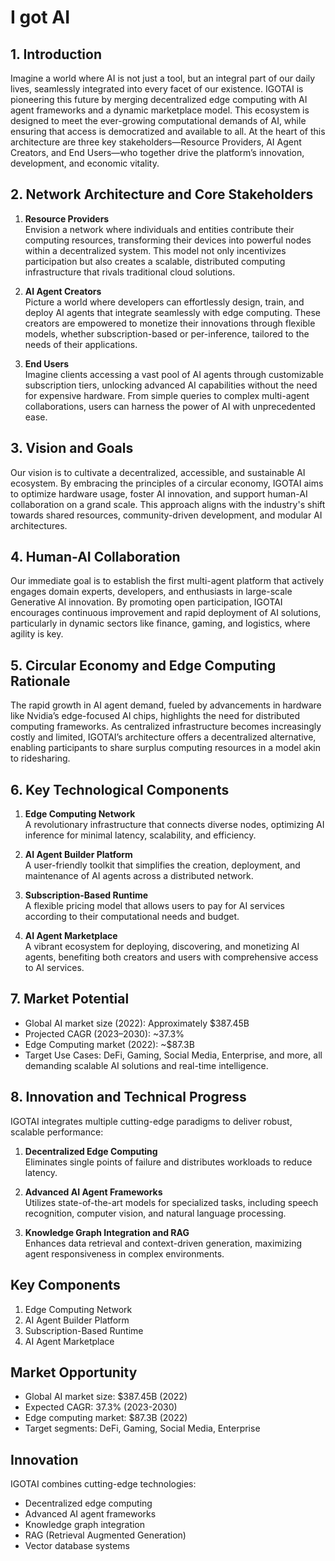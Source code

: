 # I got AI

## 1. Introduction

Imagine a world where AI is not just a tool, but an integral part of our daily lives, seamlessly integrated into every facet of our existence. IGOTAI is pioneering this future by merging decentralized edge computing with AI agent frameworks and a dynamic marketplace model. This ecosystem is designed to meet the ever-growing computational demands of AI, while ensuring that access is democratized and available to all. At the heart of this architecture are three key stakeholders—Resource Providers, AI Agent Creators, and End Users—who together drive the platform’s innovation, development, and economic vitality.

## 2. Network Architecture and Core Stakeholders

1. **Resource Providers**  
   Envision a network where individuals and entities contribute their computing resources, transforming their devices into powerful nodes within a decentralized system. This model not only incentivizes participation but also creates a scalable, distributed computing infrastructure that rivals traditional cloud solutions.

2. **AI Agent Creators**  
   Picture a world where developers can effortlessly design, train, and deploy AI agents that integrate seamlessly with edge computing. These creators are empowered to monetize their innovations through flexible models, whether subscription-based or per-inference, tailored to the needs of their applications.

3. **End Users**  
   Imagine clients accessing a vast pool of AI agents through customizable subscription tiers, unlocking advanced AI capabilities without the need for expensive hardware. From simple queries to complex multi-agent collaborations, users can harness the power of AI with unprecedented ease.

## 3. Vision and Goals

Our vision is to cultivate a decentralized, accessible, and sustainable AI ecosystem. By embracing the principles of a circular economy, IGOTAI aims to optimize hardware usage, foster AI innovation, and support human-AI collaboration on a grand scale. This approach aligns with the industry's shift towards shared resources, community-driven development, and modular AI architectures.

## 4. Human-AI Collaboration

Our immediate goal is to establish the first multi-agent platform that actively engages domain experts, developers, and enthusiasts in large-scale Generative AI innovation. By promoting open participation, IGOTAI encourages continuous improvement and rapid deployment of AI solutions, particularly in dynamic sectors like finance, gaming, and logistics, where agility is key.

## 5. Circular Economy and Edge Computing Rationale

The rapid growth in AI agent demand, fueled by advancements in hardware like Nvidia’s edge-focused AI chips, highlights the need for distributed computing frameworks. As centralized infrastructure becomes increasingly costly and limited, IGOTAI’s architecture offers a decentralized alternative, enabling participants to share surplus computing resources in a model akin to ridesharing.

## 6. Key Technological Components

1. **Edge Computing Network**  
   A revolutionary infrastructure that connects diverse nodes, optimizing AI inference for minimal latency, scalability, and efficiency.

2. **AI Agent Builder Platform**  
   A user-friendly toolkit that simplifies the creation, deployment, and maintenance of AI agents across a distributed network.

3. **Subscription-Based Runtime**  
   A flexible pricing model that allows users to pay for AI services according to their computational needs and budget.

4. **AI Agent Marketplace**  
   A vibrant ecosystem for deploying, discovering, and monetizing AI agents, benefiting both creators and users with comprehensive access to AI services.

## 7. Market Potential

- Global AI market size (2022): Approximately $387.45B  
- Projected CAGR (2023–2030): ~37.3%  
- Edge Computing market (2022): ~$87.3B  
- Target Use Cases: DeFi, Gaming, Social Media, Enterprise, and more, all demanding scalable AI solutions and real-time intelligence.

## 8. Innovation and Technical Progress

IGOTAI integrates multiple cutting-edge paradigms to deliver robust, scalable performance:

1. **Decentralized Edge Computing**  
   Eliminates single points of failure and distributes workloads to reduce latency.

2. **Advanced AI Agent Frameworks**  
   Utilizes state-of-the-art models for specialized tasks, including speech recognition, computer vision, and natural language processing.

3. **Knowledge Graph Integration and RAG**  
   Enhances data retrieval and context-driven generation, maximizing agent responsiveness in complex environments.

## Key Components
1. Edge Computing Network
2. AI Agent Builder Platform
3. Subscription-Based Runtime
4. AI Agent Marketplace

## Market Opportunity
- Global AI market size: $387.45B (2022)
- Expected CAGR: 37.3% (2023-2030)
- Edge computing market: $87.3B (2022)
- Target segments: DeFi, Gaming, Social Media, Enterprise

## Innovation
IGOTAI combines cutting-edge technologies:
- Decentralized edge computing
- Advanced AI agent frameworks
- Knowledge graph integration
- RAG (Retrieval Augmented Generation)
- Vector database systems 